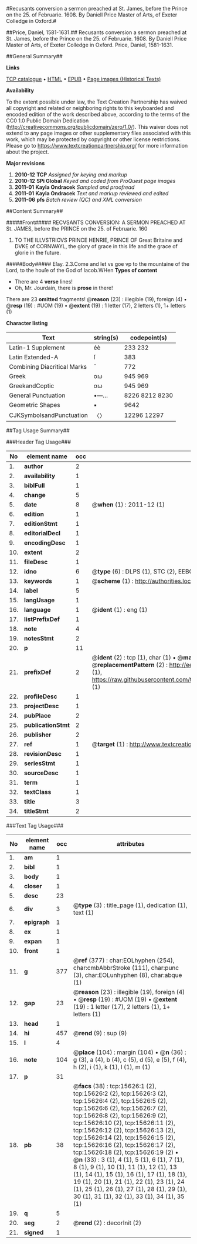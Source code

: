 #Recusants conversion a sermon preached at St. James, before the Prince on the 25. of Februarie. 1608. By Daniell Price Master of Arts, of Exeter Colledge in Oxford.#

##Price, Daniel, 1581-1631.##
Recusants conversion a sermon preached at St. James, before the Prince on the 25. of Februarie. 1608. By Daniell Price Master of Arts, of Exeter Colledge in Oxford.
Price, Daniel, 1581-1631.

##General Summary##

**Links**

[TCP catalogue](http://www.ota.ox.ac.uk/tcp/)  • 
[HTML](http://tei.it.ox.ac.uk/tcp/Texts-HTML/free/A10/A10056.html)  • 
[EPUB](http://tei.it.ox.ac.uk/tcp/Texts-EPUB/free/A10/A10056.epub) • 
[Page images (Historical Texts)](https://historicaltexts.jisc.ac.uk/eebo-99850424e)

**Availability**

To the extent possible under law, the Text Creation Partnership has waived all copyright and related or neighboring rights to this keyboarded and encoded edition of the work described above, according to the terms of the CC0 1.0 Public Domain Dedication (http://creativecommons.org/publicdomain/zero/1.0/). This waiver does not extend to any page images or other supplementary files associated with this work, which may be protected by copyright or other license restrictions. Please go to https://www.textcreationpartnership.org/ for more information about the project.

**Major revisions**

1. __2010-12__ __TCP__ *Assigned for keying and markup*
1. __2010-12__ __SPi Global__ *Keyed and coded from ProQuest page images*
1. __2011-01__ __Kayla Ondracek__ *Sampled and proofread*
1. __2011-01__ __Kayla Ondracek__ *Text and markup reviewed and edited*
1. __2011-06__ __pfs__ *Batch review (QC) and XML conversion*

##Content Summary##

#####Front#####
RECVSANTS CONVERSION: A SERMON PREACHED AT St. JAMES, before the PRINCE on the 25. of Februarie. 160
1. TO THE ILLVSTRIOVS PRINCE HENRIE, PRINCE OF Great Britaine and DVKE of CORNWAYL, the glory of grace in this life and the grace of glorie in the future.

#####Body#####
Eſay. 2.3.Come and let vs goe vp to the mountaine of the Lord, to the houſe of the God of Iacob.WHen
**Types of content**

  * There are 4 **verse** lines!
  * Oh, Mr. Jourdain, there is **prose** in there!

There are 23 **omitted** fragments! 
 @__reason__ (23) : illegible (19), foreign (4)  •  @__resp__ (19) : #UOM (19)  •  @__extent__ (19) : 1 letter (17), 2 letters (1), 1+ letters (1)

**Character listing**


|Text|string(s)|codepoint(s)|
|---|---|---|
|Latin-1 Supplement|éè|233 232|
|Latin Extended-A|ſ|383|
|Combining             Diacritical Marks|̄|772|
|Greek|αω|945 969|
|GreekandCoptic|αω|945 969|
|General Punctuation|•—…|8226 8212 8230|
|Geometric Shapes|▪|9642|
|CJKSymbolsandPunctuation|〈〉|12296 12297|

##Tag Usage Summary##

###Header Tag Usage###

|No|element name|occ|attributes|
|---|---|---|---|
|1.|__author__|2||
|2.|__availability__|1||
|3.|__biblFull__|1||
|4.|__change__|5||
|5.|__date__|8| @__when__ (1) : 2011-12 (1)|
|6.|__edition__|1||
|7.|__editionStmt__|1||
|8.|__editorialDecl__|1||
|9.|__encodingDesc__|1||
|10.|__extent__|2||
|11.|__fileDesc__|1||
|12.|__idno__|6| @__type__ (6) : DLPS (1), STC (2), EEBO-CITATION (1), PROQUEST (1), VID (1)|
|13.|__keywords__|1| @__scheme__ (1) : http://authorities.loc.gov/ (1)|
|14.|__label__|5||
|15.|__langUsage__|1||
|16.|__language__|1| @__ident__ (1) : eng (1)|
|17.|__listPrefixDef__|1||
|18.|__note__|4||
|19.|__notesStmt__|2||
|20.|__p__|11||
|21.|__prefixDef__|2| @__ident__ (2) : tcp (1), char (1)  •  @__matchPattern__ (2) : ([0-9\-]+):([0-9IVX]+) (1), (.+) (1)  •  @__replacementPattern__ (2) : http://eebo.chadwyck.com/downloadtiff?vid=$1&page=$2 (1), https://raw.githubusercontent.com/textcreationpartnership/Texts/master/tcpchars.xml#$1 (1)|
|22.|__profileDesc__|1||
|23.|__projectDesc__|1||
|24.|__pubPlace__|2||
|25.|__publicationStmt__|2||
|26.|__publisher__|2||
|27.|__ref__|1| @__target__ (1) : http://www.textcreationpartnership.org/docs/. (1)|
|28.|__revisionDesc__|1||
|29.|__seriesStmt__|1||
|30.|__sourceDesc__|1||
|31.|__term__|1||
|32.|__textClass__|1||
|33.|__title__|3||
|34.|__titleStmt__|2||


###Text Tag Usage###

|No|element name|occ|attributes|
|---|---|---|---|
|1.|__am__|1||
|2.|__bibl__|1||
|3.|__body__|1||
|4.|__closer__|1||
|5.|__desc__|23||
|6.|__div__|3| @__type__ (3) : title_page (1), dedication (1), text (1)|
|7.|__epigraph__|1||
|8.|__ex__|1||
|9.|__expan__|1||
|10.|__front__|1||
|11.|__g__|377| @__ref__ (377) : char:EOLhyphen (254), char:cmbAbbrStroke (111), char:punc (3), char:EOLunhyphen (8), char:abque (1)|
|12.|__gap__|23| @__reason__ (23) : illegible (19), foreign (4)  •  @__resp__ (19) : #UOM (19)  •  @__extent__ (19) : 1 letter (17), 2 letters (1), 1+ letters (1)|
|13.|__head__|1||
|14.|__hi__|457| @__rend__ (9) : sup (9)|
|15.|__l__|4||
|16.|__note__|104| @__place__ (104) : margin (104)  •  @__n__ (36) : g (3), a (4), b (4), c (5), d (5), e (5), f (4), h (2), i (1), k (1), l (1), m (1)|
|17.|__p__|31||
|18.|__pb__|38| @__facs__ (38) : tcp:15626:1 (2), tcp:15626:2 (2), tcp:15626:3 (2), tcp:15626:4 (2), tcp:15626:5 (2), tcp:15626:6 (2), tcp:15626:7 (2), tcp:15626:8 (2), tcp:15626:9 (2), tcp:15626:10 (2), tcp:15626:11 (2), tcp:15626:12 (2), tcp:15626:13 (2), tcp:15626:14 (2), tcp:15626:15 (2), tcp:15626:16 (2), tcp:15626:17 (2), tcp:15626:18 (2), tcp:15626:19 (2)  •  @__n__ (33) : 3 (1), 4 (1), 5 (1), 6 (1), 7 (1), 8 (1), 9 (1), 10 (1), 11 (1), 12 (1), 13 (1), 14 (1), 15 (1), 16 (1), 17 (1), 18 (1), 19 (1), 20 (1), 21 (1), 22 (1), 23 (1), 24 (1), 25 (1), 26 (1), 27 (1), 28 (1), 29 (1), 30 (1), 31 (1), 32 (1), 33 (1), 34 (1), 35 (1)|
|19.|__q__|5||
|20.|__seg__|2| @__rend__ (2) : decorInit (2)|
|21.|__signed__|1||
